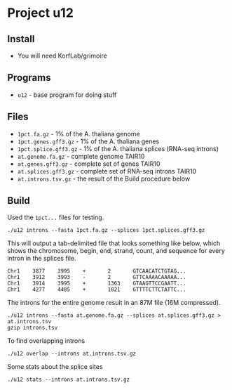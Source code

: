 Project u12
===========

## Install ##

+ You will need KorfLab/grimoire

## Programs ##

+ `u12` - base program for doing stuff

## Files ##

+ `1pct.fa.gz` - 1% of the A. thaliana genome
+ `1pct.genes.gff3.gz` - 1% of the A. thaliana genes
+ `1pct.splice.gff3.gz` - 1% of the A. thaliana splices (RNA-seq introns)
+ `at.genome.fa.gz` - complete genome TAIR10
+ `at.genes.gff3.gz` - complete set of genes TAIR10
+ `at.splices.gff3.gz` - complete set of RNA-seq introns TAIR10
+ `at.introns.tsv.gz` - the result of the Build procedure below

## Build ##

Used the `1pct...` files for testing.

```
./u12 introns --fasta 1pct.fa.gz --splices 1pct.splices.gff3.gz
```

This will output a tab-delimited file that looks something like below, which
shows the chromosome, begin, end, strand, count, and sequence for every intron
in the splices file. 

```
Chr1    3877    3995    +       2       GTCAACATCTGTAG...
Chr1    3912    3993    -       2       GTTCAAAACAAAAA...
Chr1    3914    3995    +       1363    GTAAGTTCCGAATT...
Chr1    4277    4485    +       1021    GTTTTCTTCTATTC...
```

The introns for the entire genome result in an 87M file (16M compressed).

```
./u12 introns --fasta at.genome.fa.gz --splices at.splices.gff3.gz > at.introns.tsv
gzip introns.tsv
```

To find overlapping introns

```
./u12 overlap --introns at.introns.tsv.gz
```

Some stats about the splice sites

```
./u12 stats --introns at.introns.tsv.gz
```
